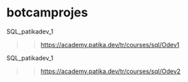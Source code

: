 # botcamprojes

SQL_patikadev_1
>> https://academy.patika.dev/tr/courses/sql/Odev1

SQL_patikadev_1
>> https://academy.patika.dev/tr/courses/sql/Odev2
